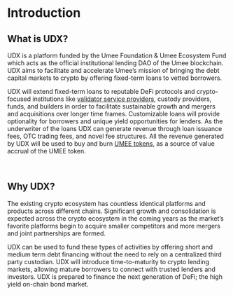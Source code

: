 # Introduction

## What is UDX?

UDX is a platform funded by the Umee Foundation & Umee Ecosystem Fund which acts as the official institutional lending DAO of the Umee blockchain. UDX aims to facilitate and accelerate Umee’s mission of bringing the debt capital markets to crypto by offering fixed-term loans to vetted borrowers.

UDX will extend fixed-term loans to reputable DeFi protocols and crypto-focused institutions like [validator service providers](/learn-the-basics/staking-basics/what-is-validator), custody providers, funds, and builders in order to facilitate sustainable growth and mergers and acquisitions over longer time frames. Customizable loans will provide optionality for borrowers and unique yield opportunities for lenders.  As the underwriter of the loans UDX can generate revenue through loan issuance fees, OTC trading fees, and novel fee structures. All the revenue generated by UDX will be used to buy and burn [UMEE tokens](/overview/umee-token), as a source of value accrual of the UMEE token.  

<br>

## Why UDX?

The existing crypto ecosystem has countless identical platforms and products across different chains. Significant growth and consolidation is expected across the crypto ecosystem in the coming years as the market’s favorite platforms begin to acquire smaller competitors and more mergers and joint partnerships are formed. 

UDX can be used to fund these types of activities by offering short and medium term debt financing without the need to rely on a centralized third party custodian. UDX will introduce time-to-maturity to crypto lending markets, allowing mature borrowers to connect with trusted lenders and investors. UDX is prepared to finance the next generation of DeFi; the high yield on-chain bond market.
